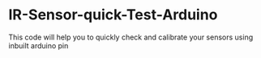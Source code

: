 # IR-Sensor-quick-Test-Arduino
This code will help you to quickly check and calibrate your sensors using inbuilt arduino pin
